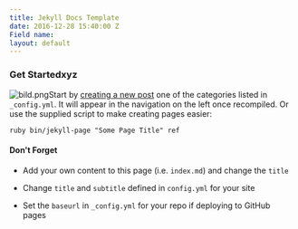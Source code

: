 ```yaml
---
title: Jekyll Docs Template
date: 2016-12-28 15:40:00 Z
Field name: 
layout: default
---
```


### Get Startedxyz

![bild.png](/uploads/bild.png)Start by [creating a new post](http://jekyllrb.com/docs/posts/) one of the categories listed in `_config.yml`. It will appear in the navigation on the left once recompiled. Or use the supplied script to make creating pages easier:

    ruby bin/jekyll-page "Some Page Title" ref

#### Don't Forget

* Add your own content to this page (i.e. `index.md`) and change the `title`

* Change `title` and `subtitle` defined in `config.yml` for your site

* Set the `baseurl` in `_config.yml` for your repo if deploying to GitHub pages
